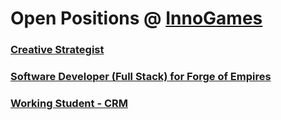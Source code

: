 # Open Positions @ [InnoGames](https://www.innogames.com/career?s=github_jobs_repo)

### [Creative Strategist](creative-strategist.md)
### [Software Developer \(Full Stack\) for Forge of Empires](software-developer-full-stack-for-forge-of-empires.md)
### [Working Student - CRM](working-student-crm.md)
